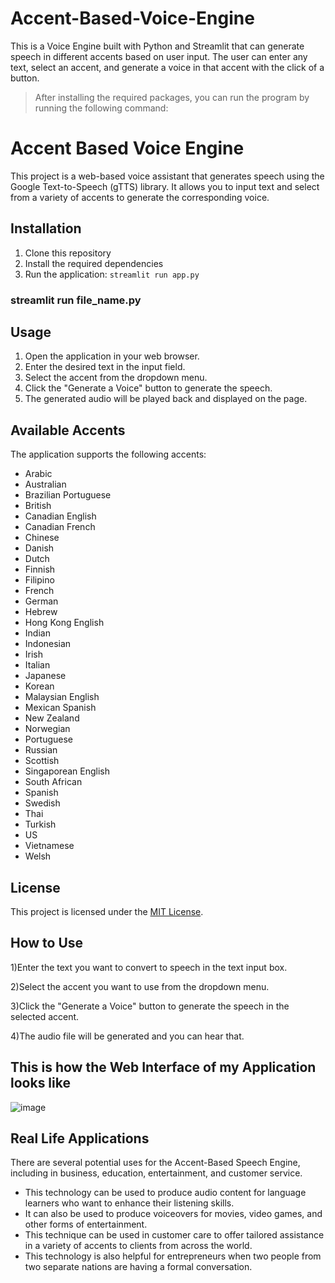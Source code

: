 # Accent-Based-Voice-Engine

This is a Voice Engine built with Python and Streamlit that can generate speech in different accents based on user input. The user can enter any text, select an accent, and generate a voice in that accent with the click of a button.

> After installing the required packages, you can run the program by running the following command:

# Accent Based Voice Engine

This project is a web-based voice assistant that generates speech using the Google Text-to-Speech (gTTS) library. It allows you to input text and select from a variety of accents to generate the corresponding voice.

## Installation

1. Clone this repository
2. Install the required dependencies
3. Run the application: `streamlit run app.py`




### streamlit run file_name.py


## Usage

1. Open the application in your web browser.
2. Enter the desired text in the input field.
3. Select the accent from the dropdown menu.
4. Click the "Generate a Voice" button to generate the speech.
5. The generated audio will be played back and displayed on the page.

## Available Accents

The application supports the following accents:

- Arabic
- Australian
- Brazilian Portuguese
- British
- Canadian English
- Canadian French
- Chinese
- Danish
- Dutch
- Finnish
- Filipino
- French
- German
- Hebrew
- Hong Kong English
- Indian
- Indonesian
- Irish
- Italian
- Japanese
- Korean
- Malaysian English
- Mexican Spanish
- New Zealand
- Norwegian
- Portuguese
- Russian
- Scottish
- Singaporean English
- South African
- Spanish
- Swedish
- Thai
- Turkish
- US
- Vietnamese
- Welsh

## License

This project is licensed under the [MIT License](LICENSE).



## How to Use
1)Enter the text you want to convert to speech in the text input box.
  
2)Select the accent you want to use from the dropdown menu.
  
3)Click the "Generate a Voice" button to generate the speech in the selected accent.
  
4)The audio file will be generated and you can hear that.

  
## This is how the Web Interface of my Application looks like
![image](https://user-images.githubusercontent.com/110174850/226158906-20a2e84c-5506-4180-b94d-7cb9e69d24b2.png)

## Real Life Applications
  
There are several potential uses for the Accent-Based Speech Engine, including in business,
education, entertainment, and customer service.

- This technology can be used to produce audio content for language learners who want
to enhance their listening skills.
- It can also be used to produce voiceovers for movies, video games, and other forms of
entertainment.
- This technique can be used in customer care to offer tailored assistance in a variety of
accents to clients from across the world.
- This technology is also helpful for entrepreneurs when two people from two separate
nations are having a formal conversation.
